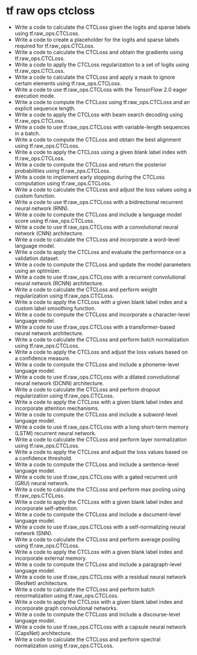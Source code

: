 # tf raw ops ctcloss

- Write a code to calculate the CTCLoss given the logits and sparse labels using tf.raw_ops.CTCLoss.
- Write a code to create a placeholder for the logits and sparse labels required for tf.raw_ops.CTCLoss.
- Write a code to calculate the CTCLoss and obtain the gradients using tf.raw_ops.CTCLoss.
- Write a code to apply the CTCLoss regularization to a set of logits using tf.raw_ops.CTCLoss.
- Write a code to calculate the CTCLoss and apply a mask to ignore certain elements using tf.raw_ops.CTCLoss.
- Write a code to use tf.raw_ops.CTCLoss with the TensorFlow 2.0 eager execution mode.
- Write a code to compute the CTCLoss using tf.raw_ops.CTCLoss and an explicit sequence length.
- Write a code to apply the CTCLoss with beam search decoding using tf.raw_ops.CTCLoss.
- Write a code to use tf.raw_ops.CTCLoss with variable-length sequences in a batch.
- Write a code to compute the CTCLoss and obtain the best alignment using tf.raw_ops.CTCLoss.
- Write a code to apply the CTCLoss using a given blank label index with tf.raw_ops.CTCLoss.
- Write a code to compute the CTCLoss and return the posterior probabilities using tf.raw_ops.CTCLoss.
- Write a code to implement early stopping during the CTCLoss computation using tf.raw_ops.CTCLoss.
- Write a code to calculate the CTCLoss and adjust the loss values using a custom function.
- Write a code to use tf.raw_ops.CTCLoss with a bidirectional recurrent neural network (RNN).
- Write a code to compute the CTCLoss and include a language model score using tf.raw_ops.CTCLoss.
- Write a code to use tf.raw_ops.CTCLoss with a convolutional neural network (CNN) architecture.
- Write a code to calculate the CTCLoss and incorporate a word-level language model.
- Write a code to apply the CTCLoss and evaluate the performance on a validation dataset.
- Write a code to compute the CTCLoss and update the model parameters using an optimizer.
- Write a code to use tf.raw_ops.CTCLoss with a recurrent convolutional neural network (RCNN) architecture.
- Write a code to calculate the CTCLoss and perform weight regularization using tf.raw_ops.CTCLoss.
- Write a code to apply the CTCLoss with a given blank label index and a custom label smoothing function.
- Write a code to compute the CTCLoss and incorporate a character-level language model.
- Write a code to use tf.raw_ops.CTCLoss with a transformer-based neural network architecture.
- Write a code to calculate the CTCLoss and perform batch normalization using tf.raw_ops.CTCLoss.
- Write a code to apply the CTCLoss and adjust the loss values based on a confidence measure.
- Write a code to compute the CTCLoss and include a phoneme-level language model.
- Write a code to use tf.raw_ops.CTCLoss with a dilated convolutional neural network (DCNN) architecture.
- Write a code to calculate the CTCLoss and perform dropout regularization using tf.raw_ops.CTCLoss.
- Write a code to apply the CTCLoss with a given blank label index and incorporate attention mechanisms.
- Write a code to compute the CTCLoss and include a subword-level language model.
- Write a code to use tf.raw_ops.CTCLoss with a long short-term memory (LSTM) recurrent neural network.
- Write a code to calculate the CTCLoss and perform layer normalization using tf.raw_ops.CTCLoss.
- Write a code to apply the CTCLoss and adjust the loss values based on a confidence threshold.
- Write a code to compute the CTCLoss and include a sentence-level language model.
- Write a code to use tf.raw_ops.CTCLoss with a gated recurrent unit (GRU) neural network.
- Write a code to calculate the CTCLoss and perform max pooling using tf.raw_ops.CTCLoss.
- Write a code to apply the CTCLoss with a given blank label index and incorporate self-attention.
- Write a code to compute the CTCLoss and include a document-level language model.
- Write a code to use tf.raw_ops.CTCLoss with a self-normalizing neural network (SNN).
- Write a code to calculate the CTCLoss and perform average pooling using tf.raw_ops.CTCLoss.
- Write a code to apply the CTCLoss with a given blank label index and incorporate external memory.
- Write a code to compute the CTCLoss and include a paragraph-level language model.
- Write a code to use tf.raw_ops.CTCLoss with a residual neural network (ResNet) architecture.
- Write a code to calculate the CTCLoss and perform batch renormalization using tf.raw_ops.CTCLoss.
- Write a code to apply the CTCLoss with a given blank label index and incorporate graph convolutional networks.
- Write a code to compute the CTCLoss and include a discourse-level language model.
- Write a code to use tf.raw_ops.CTCLoss with a capsule neural network (CapsNet) architecture.
- Write a code to calculate the CTCLoss and perform spectral normalization using tf.raw_ops.CTCLoss.